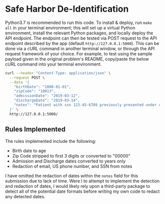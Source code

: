 # Safe Harbor De-Identification

Python3.7 is recommended to run this code.  To install & deploy, run `make all` in your terminal environment; this will set up a virtual Python environment, install the relevant Python packages, and locally deploy the API endpoint.  The endpoint can then be tested via POST request to the API endpoint described by the app (default `http://127.0.0.1:5000`).  This can be done via a cURL command in another terminal window, or through the API request framework of your choice.  For example, to test using the sample payload given in the original problem's README, copy/paste the below cURL command into your terminal environment.

```bash
curl --header "Content-Type: application/json" \
  --request POST \
  --data '{
    "birthDate": "2000-01-01",
    "zipCode": "10013",
    "admissionDate": "2019-03-12",
    "dischargeDate": "2019-03-14",
    "notes": "Patient with ssn 123-45-6789 previously presented under different ssn, email abc@xyz.com. Phone number 555-123-4567."
  }' \
  http://127.0.0.1:5000/
```
## Rules Implemented
The rules implemented include the following:
* Birth date to age
* Zip Code stripped to first 3 digits or converted to "00000"
* Admission and Discharge dates converted to years only
* Redaction of email, US phone number, and SSN from notes

I have omitted the redaction of dates within the `notes` field for this submission due to lack of time.  Were I to attempt to implement the detection and redaction of dates, I would likely rely upon a third-party package to detect all of the potential date formats before writing my own code to redact any detected dates.